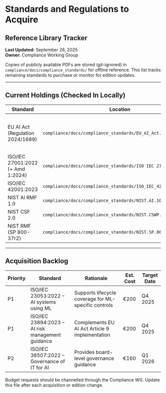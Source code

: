 # Standards and Regulations to Acquire
## Reference Library Tracker

**Last Updated:** September 26, 2025  
**Owner:** Compliance Working Group

Copies of publicly available PDFs are stored (git-ignored) in `compliance/docs/compliance_standards/` for offline reference. This list tracks remaining standards to purchase or monitor for edition updates.

---

## Current Holdings (Checked In Locally)

| Standard | Location | Notes |
|----------|----------|-------|
| EU AI Act (Regulation 2024/1689) | `compliance/docs/compliance_standards/EU_AI_Act.pdf` | Free download; authoritative text mirrored locally. |
| ISO/IEC 27001:2022 (+ Amd 1:2024) | `compliance/docs/compliance_standards/ISO IEC 27001-2022*.pdf` | Paid copies procured. |
| ISO/IEC 42001:2023 | `compliance/docs/compliance_standards/ISO_IEC_42001_2023en.pdf` | Paid copy procured. |
| NIST AI RMF 1.0 | `compliance/docs/compliance_standards/NIST.AI.100-1.pdf` | Free download. |
| NIST CSF 2.0 | `compliance/docs/compliance_standards/NIST.CSWP.29.pdf` | Free download. |
| NIST RMF (SP 800-37r2) | `compliance/docs/compliance_standards/NIST.SP.800-37r2.pdf` | Free download. |

---

## Acquisition Backlog

| Priority | Standard | Rationale | Est. Cost | Target Date |
|----------|----------|-----------|-----------|-------------|
| P1 | ISO/IEC 23053:2022 – AI systems using ML | Supports lifecycle coverage for ML-specific controls | €200 | Q4 2025 |
| P1 | ISO/IEC 23894:2023 – AI risk management guidance | Complements EU AI Act Article 9 implementation | €200 | Q4 2025 |
| P2 | ISO/IEC 38507:2022 – Governance of IT for AI | Provides board-level governance guidance | €160 | Q1 2026 |

Budget requests should be channelled through the Compliance WG. Update this file after each acquisition or edition change.
